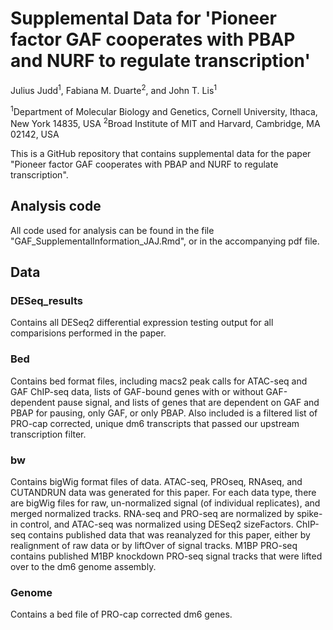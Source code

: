 # Supplemental Data for 'Pioneer factor GAF cooperates with PBAP and NURF to regulate transcription'

Julius Judd<sup>1</sup>, Fabiana M. Duarte<sup>2</sup>, and John T. Lis<sup>1</sup>

<sup>1</sup>Department of Molecular Biology and Genetics, Cornell University, Ithaca, New York 14835, USA
<sup>2</sup>Broad Institute of MIT and Harvard, Cambridge, MA 02142, USA


This is a GitHub repository that contains supplemental data for the paper "Pioneer factor GAF cooperates with PBAP and NURF to regulate transcription".  

## Analysis code
All code used for analysis can be found in the file "GAF_SupplementalInformation_JAJ.Rmd", or in the accompanying pdf file.  

## Data
### DESeq_results 
Contains all DESeq2 differential expression testing output for all comparisions performed in the paper.  

### Bed
Contains bed format files, including macs2 peak calls for ATAC-seq and GAF ChIP-seq data, lists of GAF-bound genes with or without GAF-dependent pause signal, and lists of genes that are dependent on GAF and PBAP for pausing, only GAF, or only PBAP.  Also included is a filtered list of PRO-cap corrected, unique dm6 transcripts that passed our upstream transcription filter.

### bw
Contains bigWig format files of data. ATAC-seq, PROseq, RNAseq, and CUTANDRUN data was generated for this paper. For each data type, there are bigWig files for raw, un-normalized signal (of individual replicates), and merged normalized tracks. RNA-seq and PRO-seq are normalized by spike-in control, and ATAC-seq was normalized using DESeq2 sizeFactors. ChIP-seq contains published data that was reanalyzed for this paper, either by realignment of raw data or by liftOver of signal tracks. M1BP PRO-seq contains published M1BP knockdown PRO-seq signal tracks that were lifted over to the dm6 genome assembly.

### Genome
Contains a bed file of PRO-cap corrected dm6 genes.





